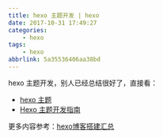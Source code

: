 ```yaml
---
title: hexo 主题开发 | hexo
date: 2017-10-31 17:49:27
categories:
    - hexo
tags:
    - hexo
abbrlink: 5a35536406aa38bd
---
```


hexo 主题开发，别人已经总结很好了，直接看：
* [hexo 主题](https://hexo.io/zh-cn/docs/themes.html)
* [Hexo 主题开发指南](http://chensd.com/2016-06/hexo-theme-guide.html)

更多内容参考：[hexo博客搭建汇总](http://blog.wangjinle.com/posts/cc468aea3c750228.html)
